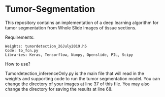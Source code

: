# Tumor-Segmentation
This repository contains an implementation of a deep learning algorithm for tumor segmentation from Whole Slide Images of tissue sections.

Requirements: 
    
    Weights: tumordetection_26July2019.h5
    Code: to_fcn.py 
    Libraries: Keras, Tensorflow, Numpy, Openslide, PIL, Scipy
    
How to use?

Tumordetection_inferenceOnly.py is the main file that will read in the weights and supporting code to run the tumor segmentation model. You can change the directory of your images at line 37 of this file. You may also change the directory for saving the results at line 68.

